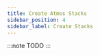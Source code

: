 ```yaml
---
title: Create Atmos Stacks
sidebar_position: 4
sidebar_label: Create Stacks
---
```


:::note
TODO
:::
